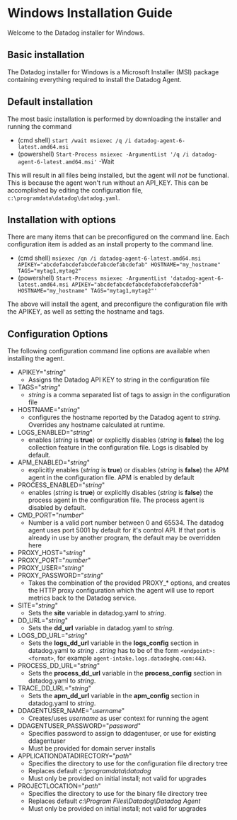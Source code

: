 # Windows Installation Guide

Welcome to the Datadog installer for Windows.

## Basic installation

The Datadog installer for Windows is a Microsoft Installer (MSI) package containing everything required to install the Datadog Agent.

## Default installation

The most basic installation is performed by downloading the installer and running the command

* (cmd shell) `start /wait msiexec /q /i datadog-agent-6-latest.amd64.msi`
* (powershell) `Start-Process msiexec -ArgumentList '/q /i datadog-agent-6-latest.amd64.msi'` -Wait

This will result in all files being installed, but the agent will _not_ be functional.  This is because the agent won't run without an API_KEY.  This can be accomplished by editing the configuration file, `c:\programdata\datadog\datadog.yaml`.

## Installation with options

There are many items that can be preconfigured on the command line.  Each configuration item is added as an install property to the command line.  

* (cmd shell) `msiexec /qn /i datadog-agent-6-latest.amd64.msi APIKEY="abcdefabcdefabcdefabcdefabcdefab" HOSTNAME="my_hostname" TAGS="mytag1,mytag2"`
* (powershell) `Start-Process msiexec -ArgumentList 'datadog-agent-6-latest.amd64.msi APIKEY="abcdefabcdefabcdefabcdefabcdefab" HOSTNAME="my_hostname" TAGS="mytag1,mytag2"'`

The above will install the agent, and preconfigure the configuration file with the APIKEY, as well as setting the hostname and tags.

## Configuration Options

The following configuration command line options are available when installing the agent.
* APIKEY="_string_"
  * Assigns the Datadog API KEY to string in the configuration file
* TAGS="_string_"
  * _string_ is a comma separated list of tags to assign in the configuration file
* HOSTNAME="_string_"
  * configures the hostname reported by the Datadog agent to _string_.  Overrides any hostname calculated at runtime.
* LOGS_ENABLED="_string_"
  * enables (_string_ is **true**) or explicitly disables (_string_ is **false**) the log collection feature in the configuration file.  Logs is disabled by default.
* APM_ENABLED="_string_"
  * explicitly enables (_string_ is **true**) or disables (_string_ is **false**) the APM agent in the configuration file.  APM is enabled by default
* PROCESS_ENABLED="_string_"
  * enables (_string_ is **true**) or explicitly disables (_string_ is **false**) the process agent in the configuration file.  The process agent is disabled by default.
* CMD_PORT="_number_"
  * Number is a valid port number between 0 and 65534.  The datadog agent uses port 5001 by default for it's control API.  If that port is already in use by another program, the default may be overridden here
* PROXY_HOST="_string_"
* PROXY_PORT="_number_"
* PROXY_USER="_string_"
* PROXY_PASSWORD="_string_"
  * Takes the combination of the provided PROXY_* options, and creates the HTTP proxy configuration which the agent will use to report metrics back to the Datadog service.
* SITE="_string_"
  * Sets the **site** variable in datadog.yaml to _string_.
* DD_URL="_string_"
  * Sets the **dd_url** variable in datadog.yaml to _string_. 
* LOGS_DD_URL="_string_"
  * Sets the **logs_dd_url** variable in the **logs_config** section in datadog.yaml to _string_ . _string_ has to be of the form `<endpoint>:<format>`, for example `agent-intake.logs.datadoghq.com:443`.
* PROCESS_DD_URL="_string_"
  * Sets the **process_dd_url** variable in the **process_config** section in datadog.yaml to _string_. 
* TRACE_DD_URL="_string_"
  * Sets the **apm_dd_url** variable in the **apm_config** section in datadog.yaml to _string_. 
* DDAGENTUSER_NAME="_username_"
  * Creates/uses _username_ as user context for running the agent
* DDAGENTUSER_PASSWORD="_password_"
  * Specifies password to assign to ddagentuser, or use for existing ddagentuser
  * Must be provided for domain server installs
* APPLICATIONDATADIRECTORY="_path_"
  * Specifies the directory to use for the configuration file directory tree
  * Replaces default _c:\programdata\datadog_
  * Must only be provided on initial install; not valid for upgrades
* PROJECTLOCATION="_path_"
  * Specifies the directory to use for the binary file directory tree
  * Replaces default _c:\Program Files\Datadog\Datadog Agent_
  * Must only be provided on initial install; not valid for upgrades
